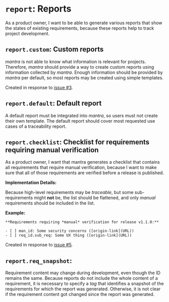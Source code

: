 # `report`: Reports

As a product owner, I want to be able to generate various reports that show the states of existing requirements,
because these reports help to track project development.

## `report.custom`: Custom reports

*mantra* is not able to know what information is relevant for projects.
Therefore, *mantra* should provide a way to create custom reports using information collected by *mantra*.
Enough information should be provided by *mantra* per default, so most reports may be created using simple templates.

Created in response to [issue #3](https://github.com/mhatzl/mantra/issues/3).

## `report.default`: Default report

A default report must be integrated into *mantra*, so users must not create
their own template.
The default report should cover most requested use cases of a traceability report.

## `report.checklist`: Checklist for requirements requiring manual verification

As a product owner, I want that mantra generates a checklist that contains all requirements that require manual verification,
because I want to make sure that all of those requirements are verified before a release is published.

**Implementation Details:**

Because high-level requirements may be *traceable*, but some sub-requirements might **not** be,
the list should be flattened, and only *manual* requirements should be included in the list.

**Example:**

```
**Requirements requiring *manual* verification for release v1.1.0:**

- [ ] man_id: Some security concerns ([origin-link](URL))
- [ ] req_id.sub_req: Some UX thing ([origin-link](URL))
```

Created in response to [issue #5](https://github.com/mhatzl/mantra/issues/5).

## `report.req_snapshot`: 

Requirement content may change during development, even though the ID remains the same.
Because reports do not include the whole content of a requirement,
it is necessary to specify a *tag* that identifies a snapshot of the requirements
for which the report was generated.
Otherwise, it is not clear if the requirement content got changed since the report was generated.
